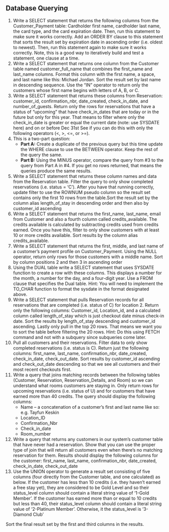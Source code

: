 ## Database Querying

1. Write a SELECT statement that returns the following columns from the Customer_Payment table: Cardholder first name, cardholder last name, the card type, and the card expiration date. Then, run this statement to make sure it works correctly. Add an ORDER BY clause to this statement that sorts the result set by expiration date in ascending order (i.e. oldest to newest). Then, run this statement again to make sure it works correctly. Note, this is a good way to iteratively build and test a statement, one clause at a time.
2. Write a SELECT statement that returns one column from the Customer table named customer_full_name that combines the first_name and last_name columns. Format this column with the first name, a space, and last name like this: Michael Jordan. Sort the result set by last name in descending sequence. Use the “IN” operator to return only the customers whose first name begins with letters of A, B, or C.
3. Write a SELECT statement that returns these columns from Reservation: customer_id, confirmation_nbr, date_created, check_in_date, and number_of_guests. Return only the rows for reservations that have a status of “upcoming” that have check_in_dates that are today or in the future but only for this year. That means to filter where only the check_in_date is greater or equal the current date (note: use SYSDATE here) and on or before Dec 31st  See if you can do this with only the following operators (<, >, <=, or >=).  
4. This is a two-part question:
   - **Part A:** Create a duplicate of the previous query but this time update the WHERE clause to use the BETWEEN operator. Keep the rest of the query the same.
   - **Part B:** Using the MINUS operator, compare the query from #3 to the query from Part A in #4.  If you get no rows returned, that means the queries produce the same results. 
5. Write a SELECT statement that returns these column names and data from the Reservation table. Filter the query to only show completed reservations (i.e. status = ‘C’).  After you have that running correctly, update filter to use the ROWNUM pseudo column so the result set contains only the first 10 rows from the table.Sort the result set by the column alias length_of_stay in descending order and then also by customer_id ascending
6. Write a SELECT statement that returns the first_name, last_name, email from Customer and also a fourth column called credits_available. The credits available is calculated by subtracting credits used from credits earned.  Once you have this, filter to only show customers with at least 10 or more credits available.  Sort results by the column alias credits_available.
7. Write a SELECT statement that returns the first, middle, and last name of a customer’s payment profile on Customer_Payment. Using the NULL operator, return only rows for those customers with a middle name. Sort by column positions 2 and then 3 in ascending order
8. Using the DUAL table write a SELECT statement that uses SYSDATE function to create a row with these columns. This displays a number for the month, a number for the day, and a four-digit year. Use a FROM clause that specifies the Dual table. Hint: You will need to implement the TO_CHAR function to format the sysdate in the format designated above.
9. Write a SELECT statement that pulls Reservation records for all reservations that are completed (i.e. status of C) for location 2. Return only the following columns: Customer_id, Location_id, and a calculated column called length_of_stay which is just checkout date minus check-in date. Sort the results by length_of_stay descending and customer_id ascending. Lastly only pull in the top 20 rows. That means we want you to sort the table before filtering the 20 rows.  Hint: Do this using FETCH command and not with a subquery since subqueries come later.
10. Pull all customers and their reservations. Filter data to only show completed reservations (i.e. status is C).  Return just the following columns: first_name, last_name, confirmation_nbr, date_created, check_in_date, check_out_date. Sort results by customer_id ascending and check_out_date descending so that we see all customers and their most recent checkouts first.
11. Write a query that joins matching records between the following tables (Customer, Reservation, Reservation_Details, and Room) so we can understand what rooms customers are staying in. Only return rows for upcoming reservations (i.e. status of U) and for customers that have earned more than 40 credits.  The query should display the following columns:
    - Name – a concatenation of a customer’s first and last name like so: e.g. Tayfun Keskin
    - Location_ID
    - Confirmation_Nbr
    - Check_in_date
    - Room_number
12. Write a query that returns any customers in our system’s customer table that have never had a reservation. Show that you can use the proper type of join that will return all customers even when there’s no matching reservation for them. Results should display the following columns for the customer: first_name, last_name, confirmation_nbr, date_created, check_in_date, check_out_date
13. Use the UNION operator to generate a result set consisting of five columns (four directly from the Customer table, and one calculated) as below. If the customer has less than 10 credits (i.e. they haven’t earned a free stay yet), they are considered to be Gold Level and so their status_level column should contain a literal string value of ‘1-Gold Member’. If the customer has earned more than or equal to 10 credits but less than 40, their status_level column should contain a literal string value of ‘2-Platinum Member’.  Otherwise, it the status_level is ‘3-Diamond Club’

Sort the final result set by the first and third columns in the results.  
